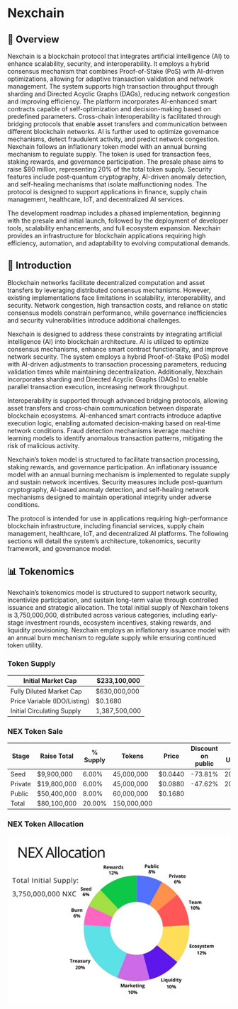 # Nexchain

## 🙌 Overview
Nexchain is a blockchain protocol that integrates artificial intelligence (AI) to enhance scalability, security, and interoperability. It employs a hybrid consensus mechanism that combines Proof-of-Stake (PoS) with AI-driven optimizations, allowing for adaptive transaction validation and network management. The system supports high transaction throughput through sharding and Directed Acyclic Graphs (DAGs), reducing network congestion and improving efficiency. The platform incorporates AI-enhanced smart contracts capable of self-optimization and decision-making based on predefined parameters. Cross-chain interoperability is facilitated through bridging protocols that enable asset transfers and communication between different blockchain networks. AI is further used to optimize governance mechanisms, detect fraudulent activity, and predict network congestion. Nexchain follows an inflationary token model with an annual burning mechanism to regulate supply. The token is used for transaction fees, staking rewards, and governance participation. The presale phase aims to raise $80 million, representing 20% of the total token supply. Security features include post-quantum cryptography, AI-driven anomaly detection, and self-healing mechanisms that isolate malfunctioning nodes. The protocol is designed to support applications in finance, supply chain management, healthcare, IoT, and decentralized AI services.

The development roadmap includes a phased implementation, beginning with the presale and initial launch, followed by the deployment of developer tools, scalability enhancements, and full ecosystem expansion. Nexchain provides an infrastructure for blockchain applications requiring high efficiency, automation, and adaptability to evolving computational demands.

## 📂 Introduction
Blockchain networks facilitate decentralized computation and asset transfers by leveraging distributed consensus mechanisms. However, existing implementations face limitations in scalability, interoperability, and security. Network congestion, high transaction costs, and reliance on static consensus models constrain performance, while governance inefficiencies and security vulnerabilities introduce additional challenges.

Nexchain is designed to address these constraints by integrating artificial intelligence (AI) into blockchain architecture. AI is utilized to optimize consensus mechanisms, enhance smart contract functionality, and improve network security. The system employs a hybrid Proof-of-Stake (PoS) model with AI-driven adjustments to transaction processing parameters, reducing validation times while maintaining decentralization. Additionally, Nexchain incorporates sharding and Directed Acyclic Graphs (DAGs) to enable parallel transaction execution, increasing network throughput.

Interoperability is supported through advanced bridging protocols, allowing asset transfers and cross-chain communication between disparate blockchain ecosystems. AI-enhanced smart contracts introduce adaptive execution logic, enabling automated decision-making based on real-time network conditions. Fraud detection mechanisms leverage machine learning models to identify anomalous transaction patterns, mitigating the risk of malicious activity.

Nexchain’s token model is structured to facilitate transaction processing, staking rewards, and governance participation. An inflationary issuance model with an annual burning mechanism is implemented to regulate supply and sustain network incentives. Security measures include post-quantum cryptography, AI-based anomaly detection, and self-healing network mechanisms designed to maintain operational integrity under adverse conditions.

The protocol is intended for use in applications requiring high-performance blockchain infrastructure, including financial services, supply chain management, healthcare, IoT, and decentralized AI platforms. The following sections will detail the system’s architecture, tokenomics, security framework, and governance model.

## 📊 Tokenomics
Nexchain’s tokenomics model is structured to support network security, incentivize participation, and sustain long-term value through controlled issuance and strategic allocation. The total initial supply of Nexchain tokens is 3,750,000,000, distributed across various categories, including early-stage investment rounds, ecosystem incentives, staking rewards, and liquidity provisioning. Nexchain employs an inflationary issuance model with an annual burn mechanism to regulate supply while ensuring continued token utility.



### Token Supply
| Initial Market Cap | $233,100,000	|
| ----------- | ----------- |
| Fully Diluted Market Cap | $630,000,000 |
| Price Variable (IDO/Listing) | $0.1680 |
| Initial Circulating Supply |  1,387,500,000 |

### NEX Token Sale

| Stage | Raise Total | % Supply | Tokens | Price | Discount on public | TGE Unlock |
| ----------- | ----------- | ----------- | ----------- | ----------- | ----------- | ----------- |
| Seed | $9,900,000 | 6.00% | 45,000,000 | $0.0440 | -73.81% | 20.00% |
| Private | $19,800,000 | 6.00% | 45,000,000 | $0.0880 | -47.62% | 20.00% |
| Public | $50,400,000 | 8.00% | 60,000,000 | $0.1680 | | |
| Total | $80,100,000 | 20.00% | 150,000,000 | | | |

### NEX Token Allocation

![Token Allocation](https://github.com/Nexchain/.github/blob/main/NEX%20Tokenomics.jpg?raw=true)